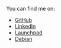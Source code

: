 You can find me on:

* [GitHub](https://github.com/jelmer)
* [LinkedIn](https://linkedin.com/in/jelmer)
* [Launchpad](https://launchpad.net/~jelmer)
* [Debian](https://qa.debian.org/developer.php?login=jelmer)
